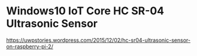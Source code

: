 # Windows10 IoT Core HC SR-04 Ultrasonic Sensor
https://uwpstories.wordpress.com/2015/12/02/hc-sr04-ultrasonic-sensor-on-raspberry-pi-2/
